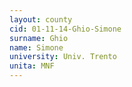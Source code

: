 ```yaml
---
layout: county 
cid: 01-11-14-Ghio-Simone
surname: Ghio
name: Simone
university: Univ. Trento
unita: MNF
---
```

